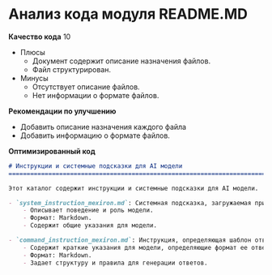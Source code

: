 # Анализ кода модуля README.MD

**Качество кода**
10
 -  Плюсы
    -  Документ содержит описание назначения файлов.
    -  Файл структурирован.
 -  Минусы
    -  Отсутствует описание файлов.
    -  Нет информации о формате файлов.

**Рекомендации по улучшению**
- Добавить описание назначения каждого файла
- Добавить информацию о формате файлов.

**Оптимизированный код**
```markdown
# Инструкции и системные подсказки для AI модели
=========================================================================

Этот каталог содержит инструкции и системные подсказки для AI модели.

- `system_instruction_mexiron.md`: Системная подсказка, загружаемая при инициализации модели.
    - Описывает поведение и роль модели.
    - Формат: Markdown.
    - Содержит общие указания для модели.

- `command_instruction_mexiron.md`: Инструкция, определяющая шаблон ответа модели.
    - Содержит краткие указания для модели, определяющие формат ее ответа.
    - Формат: Markdown.
    - Задает структуру и правила для генерации ответов.
```